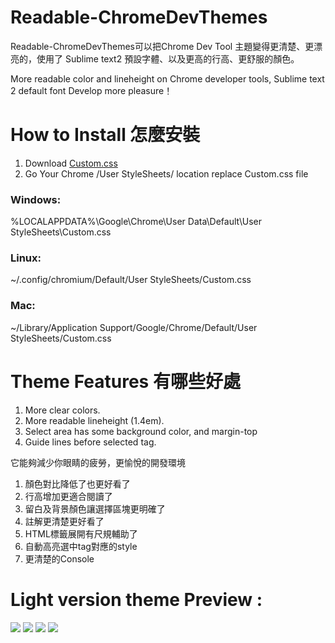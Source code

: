 Readable-ChromeDevThemes
========================

Readable-ChromeDevThemes可以把Chrome Dev Tool 主題變得更清楚、更漂亮的，使用了 Sublime text2 預設字體、以及更高的行高、更舒服的顏色。

More readable color and lineheight on Chrome developer tools, 
Sublime text 2 default font
Develop more pleasure！



How to Install 怎麼安裝
========================
  
  1. Download <a href="https://raw.github.com/Augus/Readable-ChromeDevThemes/master/Custom.css" target="_black">Custom.css</a>
  2. Go Your Chrome /User StyleSheets/ location replace Custom.css file

  <h3>Windows:</h3>
	<p>%LOCALAPPDATA%\Google\Chrome\User Data\Default\User StyleSheets\Custom.css</p>
  <h3>Linux:</h3> 
  	<p>~/.config/chromium/Default/User StyleSheets/Custom.css</p>
  <h3>Mac:</h3>
	<p>~/Library/Application Support/Google/Chrome/Default/User StyleSheets/Custom.css</p>


Theme Features 有哪些好處
========================


1. More clear colors.
2. More readable lineheight (1.4em).
3. Select area has some background color, and margin-top
4. Guide lines before selected tag.

<p>它能夠減少你眼睛的疲勞，更愉悅的開發環境</p>

1. 顏色對比降低了也更好看了
2. 行高增加更適合閱讀了
3. 留白及背景顏色讓選擇區塊更明確了
4. 註解更清楚更好看了
5. HTML標籤展開有尺規輔助了
6. 自動高亮選中tag對應的style
7. 更清楚的Console


Light version theme Preview : 
========================

<img src="https://dl.dropboxusercontent.com/u/24421764/ChromeDevThemes/light-theme1.png">

<img src="https://dl.dropboxusercontent.com/u/24421764/ChromeDevThemes/light-theme2.png">

<img src="https://dl.dropboxusercontent.com/u/24421764/ChromeDevThemes/light-theme3.png">

<img src="https://dl.dropboxusercontent.com/u/24421764/ChromeDevThemes/light-theme4.png">
